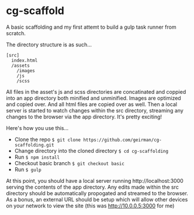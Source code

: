 # cg-scaffold
A basic scaffolding and my first attemt to build a gulp task runner from scratch.

The directory structure is as such...

    [src]
      index.html
      /assets
        /images
        /js
        /scss

All files in the asset's js and scss directories are concatinated and coppied into an app directory both minified and unminified. Images are optimized and copied over. And all html files are copied over as well. Then a local server is started to watch changes within the src directory, streaming any changes to the browser via the app directory. It's pretty exciting!

Here's how you use this...
- Clone the repo `$ git clone https://github.com/geirman/cg-scaffolding.git`
- Change directory into the cloned directory `$ cd cg-scaffolding`
- Run `$ npm install`
- Checkout basic branch `$ git checkout basic`
- Run `$ gulp`

At this point, you should have a local server running http://localhost:3000 serving the contents of the app directory. Any edits made within the src directory should be automatically propogated and streamed to the browser. As a bonus, an external URL should be setup which will allow other devices on your network to view the site (this was http://10.0.0.5:3000 for me)

